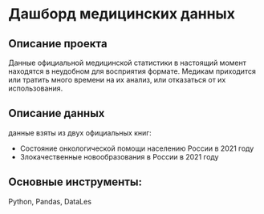 # **Дашборд медицинских данных**

## **Описание проекта**
Данные официальной медицинской статистики в настоящий момент находятся в неудобном для восприятия формате. Медикам приходится или тратить много времени на их анализ, или отказаться от их использования.

## **Описание данных**
данные взяты из двух официальных книг:

- Состояние онкологической помощи населению России в 2021 году
- Злокачественные новообразования в России в 2021 году

## **Основные инструменты:**
Python, Pandas, DataLes

